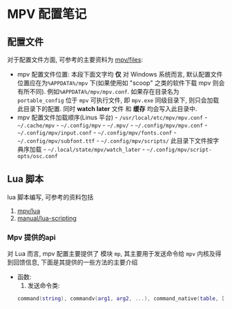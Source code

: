 # MPV 配置笔记

## 配置文件

对于配置文件方面, 可参考的主要资料为 [mpv/files](https://mpv.io/manual/stable/#files):

- mpv 配置文件位置: 本段下面文字均 **仅** 对 Windows 系统而言, 默认配置文件位置应在为`%APPDATA%/mpv` 下(如果使用如 "scoop" 之类的软件下载 mpv 则会有所不同).
    例如`%APPDATA%/mpv/mpv.conf`.
    如果存在目录名为 `portable_config` 位于 `mpv` 可执行文件, 即 `mpv.exe` 同级目录下, 则只会加载此目录下的配置.
    同时 **watch later** 文件 和 **缓存** 均会写入此目录中.
- mpv 配置文件加载顺序(Linus 平台)
        - `/usr/local/etc/mpv/mpv.conf`
        - `~/.cache/mpv`
        - `~/.config/mpv`
        - `~/.mpv/`
        - `~/.config/mpv/mpv.conf`
        - `~/.config/mpv/input.conf`
        - `~/.config/mpv/fonts.conf`
        - `~/.config/mpv/subfont.ttf`
        - `~/.config/mpv/scripts/` 此目录下文件按字典序加载
        - `~/.local/state/mpv/watch_later`
        - `~/.config/mpv/script-opts/osc.conf`

## Lua 脚本

lua 脚本编写, 可参考的资料包括
1. [mpv/lua](https://github.com/mpv-player/mpv/blob/master/DOCS/man/lua.rst#script-location)
2. [manual/lua-scripting](https://mpv.io/manual/master/#lua-scripting)

### Mpv 提供的api

对 Lua 而言, mpv 配置主要提供了 模块 `mp`, 其主要用于发送命令给 `mpv` 内核及得到回馈信息, 下面是其提供的一些方法的主要介绍
- 函数:
    1. 发送命令类:
    ```lua
    command(string), commandv(arg1, arg2, ...), command_native(table, [,def]), command_native_async(table, [,fn])
    ```
